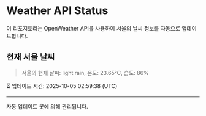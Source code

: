 
# Weather API Status

이 리포지토리는 OpenWeather API를 사용하여 서울의 날씨 정보를 자동으로 업데이트합니다.

## 현재 서울 날씨
> 서울의 현재 날씨: light rain, 온도: 23.65°C, 습도: 86%

⏳ 업데이트 시간: 2025-10-05 02:59:38 (UTC)

---
자동 업데이트 봇에 의해 관리됩니다.
